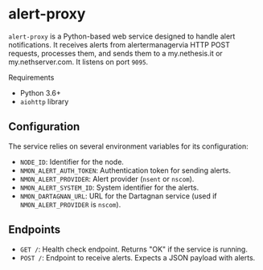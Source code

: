 # alert-proxy

`alert-proxy` is a Python-based web service designed to handle alert notifications. 
It receives alerts from alertermanagervia HTTP POST requests, processes them, and sends them to a my.nethesis.it or my.nethserver.com.
It listens on port `9095`.

Requirements
- Python 3.6+
- `aiohttp` library

## Configuration

The service relies on several environment variables for its configuration:
- `NODE_ID`: Identifier for the node.
- `NMON_ALERT_AUTH_TOKEN`: Authentication token for sending alerts.
- `NMON_ALERT_PROVIDER`: Alert provider (`nsent` or `nscom`).
- `NMON_ALERT_SYSTEM_ID`: System identifier for the alerts.
- `NMON_DARTAGNAN_URL`: URL for the Dartagnan service (used if `NMON_ALERT_PROVIDER` is `nscom`).

## Endpoints
- `GET /`: Health check endpoint. Returns "OK" if the service is running.
- `POST /`: Endpoint to receive alerts. Expects a JSON payload with alerts.